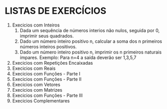 # LISTAS DE EXERCÍCIOS

1. Execicios com Inteiros
    1. Dada um sequência de números interios não nulos, seguida por 0, imprimir seus quadrados.
    2. Dado um número inteiro positivo n, calcular a soma dos n primeiros números inteiros positivos.
    3. Dado um número inteiro positivo n, imprimir os n primeiros naturais ímpares.
        Exemplo: Para n=4 a saída deverão ser 1,3,5,7
2. Execicios com Repetições Encaixadas
3. Execicios com Reais
4. Execicios com Funções - Parte I
5. Execicios com Funções - Parte II
6. Execicios com Vetores
7. Execicios com Matrizes
8. Execicios com Funções - Parte III
9. Execicios Complementares

